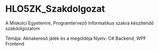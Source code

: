 # HLO5ZK_Szakdolgozat
A Miskolci Egyetemre, Programtervező Informatikus szakra készítendő szakdolgozatom

Témája: Aknakereső játék és a megoldója
Nyelv: C# Backend, WPF Frontend
